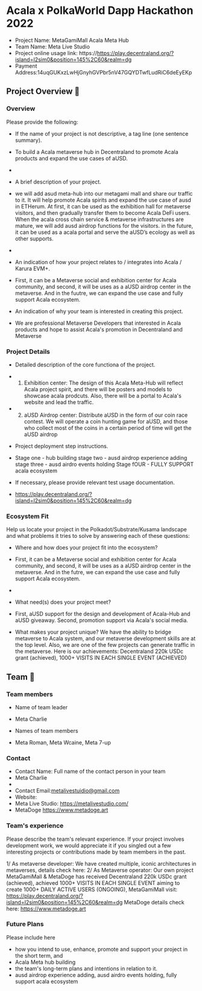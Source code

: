 # Acala x PolkaWorld Dapp Hackathon 2022

- Project Name: MetaGamiMall Acala Meta Hub
- Team Name: Meta Live Studio
- Project online usage link: https://https://play.decentraland.org/?island=I2sim0&position=145%2C60&realm=dg
- Payment Address:14uqGUKxzLwHjGnyhGVPbr5nV47GQYDTwfLudRiC6deEyEKp

## Project Overview 📄

### Overview

Please provide the following:

- If the name of your project is not descriptive, a tag line (one sentence summary).
- To build a Acala metaverse hub in Decentraland to promote Acala products and expand the use cases of aUSD.
- 
- A brief description of your project.
- we will add asud meta-hub into our metagami mall and share our traffic to it. It will help promote Acala spirits and expand the use case of ausd in ETHerum. At first, it can be used as the exhibition hall for metaverse visitors, and then gradually transfer them to become Acala DeFi users. When the acala cross chain service & metaverse infrastructures are mature, we will add ausd airdrop functions for the visitors. in the future, it can be used as a acala portal and serve the aUSD’s ecology as well as other supports.
- 
- An indication of how your project relates to / integrates into Acala / Karura EVM+.
- First, it can be a Metaverse social and exhibition  center for Acala community, and second, it will be uses as a aUSD airdrop center in the metaverse. And in the fuutre, we can expand the use case and fully support Acala ecosystem.

- An indication of why your team is interested in creating this project.
- We are professional Metaverse Developers that interested in Acala products and hope to assist Acala's promotion in Decentraland and Metaverse

### Project Details

- Detailed description of the core functiona of the project.
- 1. Exhibition  center: The design of this Acala Meta-Hub will reflect Acala project spirit, and there will be posters and models to showcase acala prodcuts. Also, there will be a portal to Acala's website and lead the traffic.
- 2. aUSD Airdrop center: Distribute aUSD in the form of our coin race contest. We will operate a coin hunting game for aUSD, and those who collect most of the coins in a certain period of time will get the aUSD airdrop

- Project deployment step instructions.
- Stage one - hub building
stage two - ausd airdrop experience adding
stage three - ausd airdro events holding
Stage fOUR - FULLY SUPPORT acala ecosystem

- If necessary, please provide relevant test usage documentation.
- https://play.decentraland.org/?island=I2sim0&position=145%2C60&realm=dg

### Ecosystem Fit

Help us locate your project in the Polkadot/Substrate/Kusama landscape and what problems it tries to solve by answering each of these questions:

- Where and how does your project fit into the ecosystem?
- First, it can be a Metaverse social and exhibition center for Acala community, and second, it will be uses as a aUSD airdrop center in the metaverse. And in the futre, we can expand the use case and fully support Acala ecosystem.
-
- What need(s) does your project meet?
- First, aUSD support for the design and development of Acala-Hub and aUSD giveaway. Second, promotion support via Acala's social media. 

- What makes your project unique?
We have the ability to bridge metaverse to Acala system, and our metaverse development skills are at the top level. Also, we are one of the few projects can generate traffic in the metaverse. Here is our achievements: Decentraland 220k USDc grant (achieved), 1000+ VISITS IN EACH SINGLE EVENT (ACHIEVED)

## Team 👥

### Team members

- Name of team leader
- Meta Charlie

- Names of team members
- Meta Roman, Meta Wcaine, Meta 7-up

### Contact

- Contact Name: Full name of the contact person in your team
- Meta Charlie
- 
- Contact Email:metalivestuidio@gmail.com
- Website:
- Meta Live Studio: https://metalivestudio.com/
- MetaDoge https://www.metadoge.art 

### Team's experience

Please describe the team's relevant experience. If your project involves development work, we would appreciate it if you singled out a few interesting projects or contributions made by team members in the past. 

1/ As metaverse developer: We have created multiple, iconic architectures in metaverses, details check here: 
2/ As Metaverse operator: Our own project MetaGamiMall & MetaDoge has received  Decentraland 220k USDc grant (achieved), achieved 1000+ VISITS IN EACH SINGLE EVENT aiming to create 1000+ DAILY ACTIVE USERS (ONGOING), 
MetaGamiMall visit: https://play.decentraland.org/?island=I2sim0&position=145%2C60&realm=dg 
MetaDoge details check here: https://www.metadoge.art


### Future Plans

Please include here

- how you intend to use, enhance, promote and support your project in the short term, and
- Acala Meta hub building
- the team's long-term plans and intentions in relation to it.
-  ausd airdrop experience adding, ausd airdro events holding, fully support acala ecosystem
